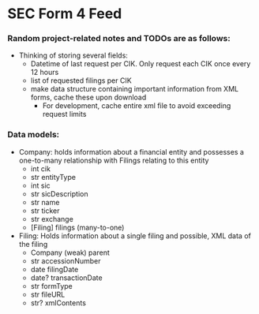 #  SEC Form 4 Feed

### Random project-related notes and TODOs are as follows:
* Thinking of storing several fields:
  - Datetime of last request per CIK. Only request each CIK once every 12 hours
  - list of requested filings per CIK
  - make data structure containing important information from XML forms, cache these upon download
    - For development, cache entire xml file to avoid exceeding request limits

### Data models:
 * Company: holds information about a financial entity and possesses a one-to-many relationship with Filings relating to this entity
   - int cik
   - str entityType
   - int sic
   - str sicDescription
   - str name
   - str ticker
   - str exchange
   - [Filing] filings (many-to-one)
 * Filing: Holds information about a single filing and possible, XML data of the filing
   - Company (weak) parent
   - str accessionNumber
   - date filingDate
   - date? transactionDate
   - str formType
   - str fileURL
   - str? xmlContents
